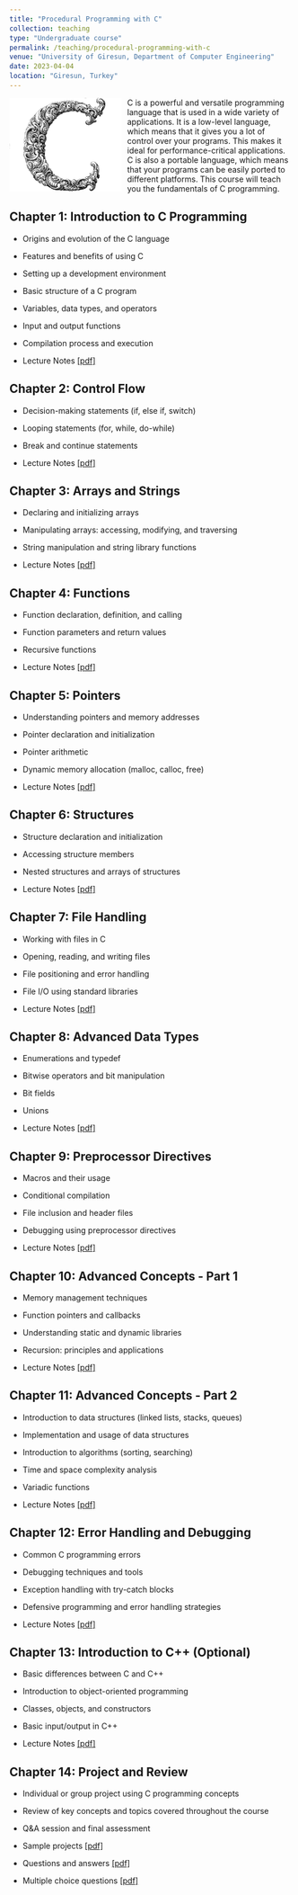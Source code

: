 ```yaml
---
title: "Procedural Programming with C"
collection: teaching
type: "Undergraduate course"
permalink: /teaching/procedural-programming-with-c
venue: "University of Giresun, Department of Computer Engineering"
date: 2023-04-04
location: "Giresun, Turkey"
---
```


<img align="left" width="200" alt="procedural programming with c" src="/images/teaching/procedural-programming-with-c.png" style="float: left; margin-right: 10px;"> C is a powerful and versatile programming language that is used in a wide variety of applications. It is a low-level language, which means that it gives you a lot of control over your programs. This makes it ideal for performance-critical applications. C is also a portable language, which means that your programs can be easily ported to different platforms. This course will teach you the fundamentals of C programming. 

Chapter 1: Introduction to C Programming
-----

* Origins and evolution of the C language
* Features and benefits of using C
* Setting up a development environment
* Basic structure of a C program
* Variables, data types, and operators
* Input and output functions
* Compilation process and execution

* Lecture Notes <a href="../files/c/Chapter_01_Introduction_to_C_Programming.pdf">[pdf]</a>

Chapter 2: Control Flow
-----

* Decision-making statements (if, else if, switch)
* Looping statements (for, while, do-while)
* Break and continue statements

* Lecture Notes <a href="../files/c/Chapter_02_Control_Flow.pdf">[pdf]</a>

Chapter 3: Arrays and Strings
-----

* Declaring and initializing arrays
* Manipulating arrays: accessing, modifying, and traversing
* String manipulation and string library functions

* Lecture Notes <a href="../files/c/Chapter_03_Arrays_and_Strings.pdf">[pdf]</a>

Chapter 4: Functions
-----

* Function declaration, definition, and calling
* Function parameters and return values
* Recursive functions

* Lecture Notes <a href="../files/c/Chapter_04_Functions.pdf">[pdf]</a>

Chapter 5: Pointers
-----

* Understanding pointers and memory addresses
* Pointer declaration and initialization
* Pointer arithmetic
* Dynamic memory allocation (malloc, calloc, free)

* Lecture Notes <a href="../files/c/Chapter_05_Pointers.pdf">[pdf]</a>

Chapter 6: Structures
-----

* Structure declaration and initialization
* Accessing structure members
* Nested structures and arrays of structures

* Lecture Notes <a href="../files/c/Chapter_06_Structures.pdf">[pdf]</a>

Chapter 7: File Handling
-----

* Working with files in C
* Opening, reading, and writing files
* File positioning and error handling
* File I/O using standard libraries

* Lecture Notes <a href="../files/c/Chapter_07_File_Handling.pdf">[pdf]</a>

Chapter 8: Advanced Data Types
-----

* Enumerations and typedef
* Bitwise operators and bit manipulation
* Bit fields
* Unions

* Lecture Notes <a href="../files/c/Chapter_08_Advanced_Data_Types.pdf">[pdf]</a>

Chapter 9: Preprocessor Directives
-----

* Macros and their usage
* Conditional compilation
* File inclusion and header files
* Debugging using preprocessor directives

* Lecture Notes <a href="../files/c/Chapter_09_Preprocessor_Directives.pdf">[pdf]</a>

Chapter 10: Advanced Concepts - Part 1
-----

* Memory management techniques
* Function pointers and callbacks
* Understanding static and dynamic libraries
* Recursion: principles and applications

* Lecture Notes <a href="../files/c/Chapter_10_Advanced_Concepts_1.pdf">[pdf]</a>

Chapter 11: Advanced Concepts - Part 2
-----

* Introduction to data structures (linked lists, stacks, queues)
* Implementation and usage of data structures
* Introduction to algorithms (sorting, searching)
* Time and space complexity analysis
* Variadic functions

* Lecture Notes <a href="../files/c/Chapter_11_Advanced_Concepts_2.pdf">[pdf]</a>

Chapter 12: Error Handling and Debugging
-----

* Common C programming errors
* Debugging techniques and tools
* Exception handling with try-catch blocks
* Defensive programming and error handling strategies

* Lecture Notes <a href="../files/c/Chapter_12_Error_Handling_and_Debugging.pdf">[pdf]</a>

Chapter 13: Introduction to C++ (Optional)
-----

* Basic differences between C and C++
* Introduction to object-oriented programming
* Classes, objects, and constructors
* Basic input/output in C++

* Lecture Notes <a href="../files/c/Chapter_13_Introduction_to_C++.pdf">[pdf]</a>

Chapter 14: Project and Review
-----

* Individual or group project using C programming concepts
* Review of key concepts and topics covered throughout the course
* Q&A session and final assessment

* Sample projects <a href="../files/c/Chapter_14_Sample_Projects.pdf">[pdf]</a>
* Questions and answers <a href="../files/c/Chapter_14_Questions_and_Answers.pdf">[pdf]</a>
* Multiple choice questions <a href="../files/c/Chapter_14_Multiple_Choice_Questions.pdf">[pdf]</a>
